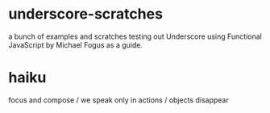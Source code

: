 # underscore-scratches
a bunch of examples and scratches testing out Underscore using Functional JavaScript by Michael Fogus as a guide.

# haiku
focus and compose / we speak only in actions / objects disappear
